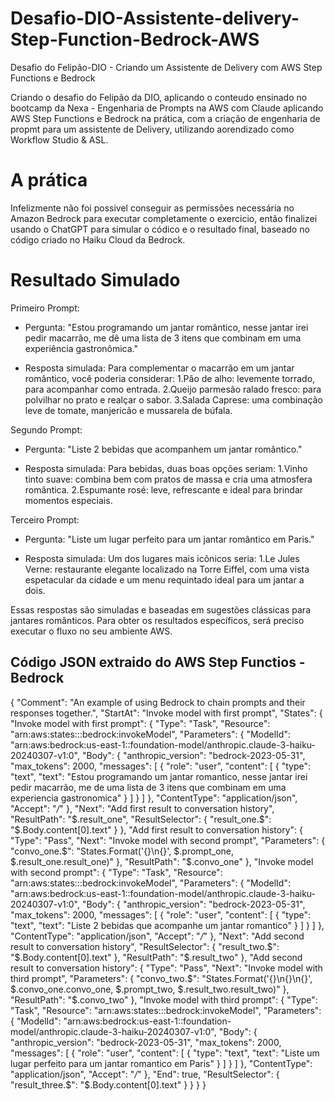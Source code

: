 # Desafio-DIO-Assistente-delivery-Step-Function-Bedrock-AWS
Desafio do Felipão-DIO - Criando um Assistente de Delivery com AWS Step Functions e Bedrock

Criando o desafio do Felipão da DIO, aplicando o conteudo ensinado no bootcamp da Nexa - Engenharia de Prompts na AWS com Claude
aplicando AWS Step Functions e Bedrock na prática, com a criação de engenharia de propmt para um assistente de Delivery, utilizando aorendizado como Workflow Studio & ASL.


# A prática

Infelizmente não foi possivel conseguir as permissões necessária no Amazon Bedrock para executar completamente o exercicio, então finalizei usando o ChatGPT para simular o códico e o resultado final, baseado no código criado no Haiku Cloud da Bedrock.

# Resultado Simulado

Primeiro Prompt:

- Pergunta: "Estou programando um jantar romântico, nesse jantar irei pedir macarrão, me dê uma lista de 3 itens que combinam em uma experiência gastronômica."

- Resposta simulada: Para complementar o macarrão em um jantar romântico, você poderia considerar:
  1.Pão de alho: levemente torrado, para acompanhar como entrada.
    2.Queijo parmesão ralado fresco: para polvilhar no prato e realçar o sabor.
    3.Salada Caprese: uma combinação leve de tomate, manjericão e mussarela de búfala.


Segundo Prompt:

- Pergunta: "Liste 2 bebidas que acompanhem um jantar romântico."

- Resposta simulada: Para bebidas, duas boas opções seriam:
    1.Vinho tinto suave: combina bem com pratos de massa e cria uma atmosfera romântica.
    2.Espumante rosé: leve, refrescante e ideal para brindar momentos especiais.


Terceiro Prompt:

- Pergunta: "Liste um lugar perfeito para um jantar romântico em Paris."

- Resposta simulada: Um dos lugares mais icônicos seria:
    1.Le Jules Verne: restaurante elegante localizado na Torre Eiffel, com uma vista espetacular da cidade e um menu requintado ideal para um jantar a dois.


Essas respostas são simuladas e baseadas em sugestões clássicas para jantares românticos. Para obter os resultados específicos, será preciso executar o fluxo no seu ambiente AWS.

## Código JSON extraido do AWS Step Functios - Bedrock

{
  "Comment": "An example of using Bedrock to chain prompts and their responses together.",
  "StartAt": "Invoke model with first prompt",
  "States": {
    "Invoke model with first prompt": {
      "Type": "Task",
      "Resource": "arn:aws:states:::bedrock:invokeModel",
      "Parameters": {
        "ModelId": "arn:aws:bedrock:us-east-1::foundation-model/anthropic.claude-3-haiku-20240307-v1:0",
        "Body": {
          "anthropic_version": "bedrock-2023-05-31",
          "max_tokens": 2000,
          "messages": [
            {
              "role": "user",
              "content": [
                {
                  "type": "text",
                  "text": "Estou programando um jantar romantico, nesse jantar irei pedir macarrão, me de uma lista de 3 itens que combinam em uma experiencia gastronomica"
                }
              ]
            }
          ]
        },
        "ContentType": "application/json",
        "Accept": "*/*"
      },
      "Next": "Add first result to conversation history",
      "ResultPath": "$.result_one",
      "ResultSelector": {
        "result_one.$": "$.Body.content[0].text"
      }
    },
    "Add first result to conversation history": {
      "Type": "Pass",
      "Next": "Invoke model with second prompt",
      "Parameters": {
        "convo_one.$": "States.Format('{}\n{}', $.prompt_one, $.result_one.result_one)"
      },
      "ResultPath": "$.convo_one"
    },
    "Invoke model with second prompt": {
      "Type": "Task",
      "Resource": "arn:aws:states:::bedrock:invokeModel",
      "Parameters": {
        "ModelId": "arn:aws:bedrock:us-east-1::foundation-model/anthropic.claude-3-haiku-20240307-v1:0",
        "Body": {
          "anthropic_version": "bedrock-2023-05-31",
          "max_tokens": 2000,
          "messages": [
            {
              "role": "user",
              "content": [
                {
                  "type": "text",
                  "text": "Liste 2 bebidas que acompanhe um jantar romantico"
                }
              ]
            }
          ]
        },
        "ContentType": "application/json",
        "Accept": "*/*"
      },
      "Next": "Add second result to conversation history",
      "ResultSelector": {
        "result_two.$": "$.Body.content[0].text"
      },
      "ResultPath": "$.result_two"
    },
    "Add second result to conversation history": {
      "Type": "Pass",
      "Next": "Invoke model with third prompt",
      "Parameters": {
        "convo_two.$": "States.Format('{}\n{}\n{}', $.convo_one.convo_one, $.prompt_two, $.result_two.result_two)"
      },
      "ResultPath": "$.convo_two"
    },
    "Invoke model with third prompt": {
      "Type": "Task",
      "Resource": "arn:aws:states:::bedrock:invokeModel",
      "Parameters": {
        "ModelId": "arn:aws:bedrock:us-east-1::foundation-model/anthropic.claude-3-haiku-20240307-v1:0",
        "Body": {
          "anthropic_version": "bedrock-2023-05-31",
          "max_tokens": 2000,
          "messages": [
            {
              "role": "user",
              "content": [
                {
                  "type": "text",
                  "text": "Liste um lugar perfeito para um jantar romantico em Paris"
                }
              ]
            }
          ]
        },
        "ContentType": "application/json",
        "Accept": "*/*"
      },
      "End": true,
      "ResultSelector": {
        "result_three.$": "$.Body.content[0].text"
      }
    }
  }
}
